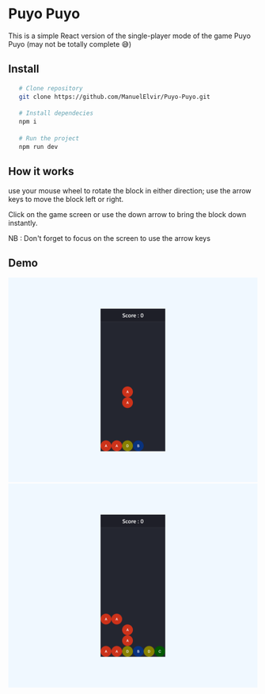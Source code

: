 # Puyo Puyo

This is a simple React version of the single-player mode of the game Puyo Puyo (may not be totally complete 😅)

## Install


```bash
   # Clone repository
   git clone https://github.com/ManuelElvir/Puyo-Puyo.git

   # Install dependecies
   npm i

   # Run the project
   npm run dev
```

## How it works

use your mouse wheel to rotate the block in either direction; use the arrow keys to move the block left or right.

Click on the game screen or use the down arrow to bring the block down instantly.

NB : Don't forget to focus on the screen to use the arrow keys

## Demo

![Capture 1](public/img/cap1.png)
![Capture 2](public/img/cap2.png)
